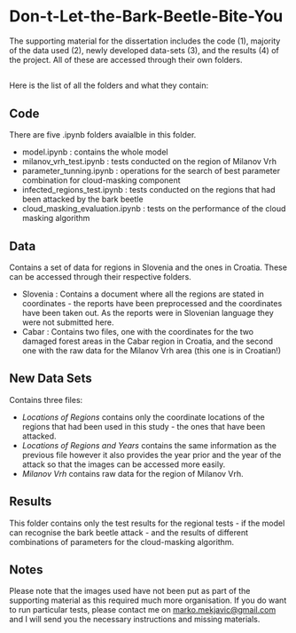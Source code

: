 # Don-t-Let-the-Bark-Beetle-Bite-You

The supporting material for the dissertation includes the code (1), majority of the data used (2), newly developed data-sets (3), and the results (4) of the project. All of these are accessed through their own folders.

## 

Here is the list of all the folders and what they contain: 

## Code
There are five .ipynb folders avaialble in this folder.

* model.ipynb : contains the whole model
* milanov_vrh_test.ipynb : tests conducted on the region of Milanov Vrh
* parameter_tunning.ipynb : operations for the search of best parameter combination for cloud-masking component
* infected_regions_test.ipynb : tests conducted on the regions that had been attacked by the bark beetle
* cloud_masking_evaluation.ipynb : tests on the performance of the cloud masking algorithm

## Data
Contains a set of data for regions in Slovenia and the ones in Croatia. These can be accessed           through their respective folders.

- Slovenia : Contains a document where all the regions are stated in coordinates - the reports have been preprocessed and the coordinates have been taken out. As the reports were in Slovenian language they were not submitted here.
- Cabar : Contains two files, one with the coordinates for the two damaged forest areas in the Cabar region in Croatia, and the second one with the raw data for the Milanov Vrh area (this one is in Croatian!)

## New Data Sets
Contains three files: 
- _Locations of Regions_ contains only the coordinate locations of the regions that had been used in this study - the ones that have been attacked. 
- _Locations of Regions and Years_ contains the same information as the previous file however it also provides the year prior and the year of the attack so that the images can be accessed more easily. 
- _Milanov Vrh_ contains raw data for the region of Milanov Vrh.

## Results
This folder contains only the test results for the regional tests - if the model can recognise the bark beetle attack - and the results of different combinations of parameters for the cloud-masking algorithm. 
  
## Notes
Please note that the images used have not been put as part of the supporting material as this required much more organisation. If you do want to run particular tests, please contact me on marko.mekjavic@gmail.com and I will send you the necessary instructions and missing materials.
